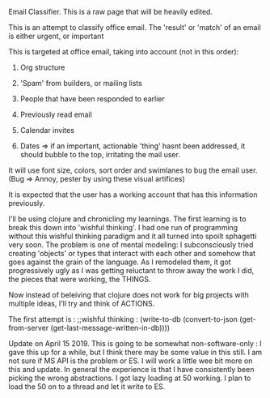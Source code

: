 Email Classifier.
This is a raw page that will be heavily edited.

This is an attempt to classify office email. The 'result' or 'match' of an email is either urgent, or important

This is targeted at office email, taking into account (not in this order):

1) Org structure

2) 'Spam' from builders, or mailing lists

3) People that have been responded to earlier

4) Previously read email

5) Calendar invites

6) Dates => if an important, actionable 'thing' hasnt been addressed, it should bubble to the top, irritating the mail user.


It will use font size, colors, sort order and swimlanes to bug the email user. (Bug => Annoy, pester by using these visual artifices)

It is expected that the user has a working account that has this information previously.

I'll be using clojure and chronicling my learnings.
The first learning is to break this down into 'wishful thinking'. I had one run of programming without this wishful thinking paradigm and it all turned into spoilt sphagetti very soon. The problem is one of mental modeling: I subconsciously tried creating 'objects' or types that interact with each other and somehow that goes against the grain of the language. As I remodeled them, it got progressively ugly as I was getting reluctant to throw away the work I did, the pieces that were working, the THINGS.

Now instead of beleiving that clojure does not work for big projects with multiple ideas, I'll try and  think of ACTIONS.

The first attempt is : 
;;wishful thinking :
(write-to-db
  (convert-to-json
    (get-from-server (get-last-message-written-in-db))))
    
Update on April 15 2019. This is going to be somewhat non-software-only : I gave this up for a  while, but I think there may be some value in this still. I am not sure if MS API is the problem or ES. I will work a little wee bit more on this and update. In general the experience is that I have consistently been picking the wrong abstractions. I got lazy loading at 50 working. I plan to load the 50 on to a thread and let it write to ES. 
    
    
